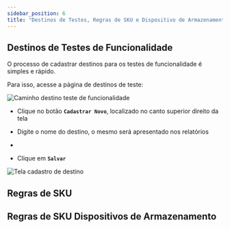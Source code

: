 ```yaml
---
sidebar_position: 6
title: "Destinos de Testes, Regras de SKU e Dispositivo de Armazenamento"
---
```


## Destinos de Testes de Funcionalidade

O processo de cadastrar destinos para os testes de funcionalidade é simples e rápido.

Para isso, acesse a página de destinos de teste:

![Caminho destino teste de funcionalidade](/img/images/destino_teste.png)

- Clique no botão **`Cadastrar Novo`**, localizado no canto superior direito da tela

- Digite o nome do destino, o mesmo será apresentado nos relatórios

-

- Clique em **`Salvar`**

![Tela cadastro de destino](/img/images/cadastrar_destino.png)

## Regras de SKU

## Regras de SKU Dispositivos de Armazenamento

